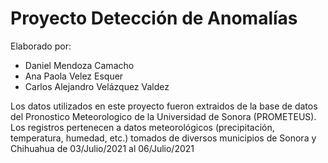 # Proyecto Detección de Anomalías
Elaborado por:
*   Daniel Mendoza Camacho
*   Ana Paola Velez Esquer
*   Carlos Alejandro Velázquez Valdez

Los datos utilizados en este proyecto fueron extraidos de la base de datos del Pronostico Meteorologico de la Universidad de Sonora (PROMETEUS). Los registros pertenecen a datos meteorológicos (precipitación, temperatura, humedad, etc.) tomados de diversos municipios de Sonora y Chihuahua de 03/Julio/2021 al 06/Julio/2021
